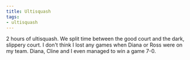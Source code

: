 ```yaml
---
title: Ultisquash
tags:
- ultisquash
---
```


2 hours of ultisquash. We split time between the good court and the dark, slippery court. I don't think I lost any games when Diana or Ross were on my team. Diana, Cline and I even managed to win a game 7-0.
